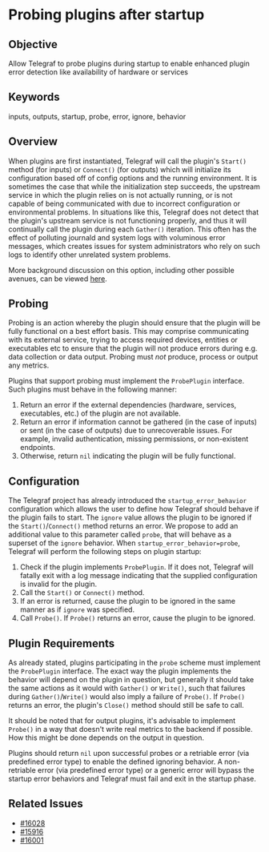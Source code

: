 # Probing plugins after startup

## Objective

Allow Telegraf to probe plugins during startup to enable enhanced plugin error 
detection like availability of hardware or services

## Keywords

inputs, outputs, startup, probe, error, ignore, behavior

## Overview

When plugins are first instantiated, Telegraf will call the plugin's `Start()` 
method (for inputs) or `Connect()` (for outputs) which will initialize its 
configuration based off of config options and the running environment. It is 
sometimes the case that while the initialization step succeeds, the upstream 
service in which the plugin relies on is not actually running, or is not capable 
of being communicated with due to incorrect configuration or environmental 
problems. In situations like this, Telegraf does not detect that the plugin's 
upstream service is not functioning properly, and thus it will continually call 
the plugin during each `Gather()` iteration. This often has the effect of 
polluting journald and system logs with voluminous error messages, which creates 
issues for system administrators who rely on such logs to identify other 
unrelated system problems.

More background discussion on this option, including other possible avenues, can 
be viewed [here](https://github.com/influxdata/telegraf/issues/16028).

## Probing

Probing is an action whereby the plugin should ensure that the plugin will be
fully functional on a best effort basis. This may comprise communicating with
its external service, trying to access required devices, entities or executables
etc  to ensure that the plugin will not produce errors during e.g. data collection
or data output. Probing must *not* produce, process or output any metrics.

Plugins that support probing must implement the `ProbePlugin` interface. Such 
plugins must behave in the following manner:

1. Return an error if the external dependencies (hardware, services, 
executables, etc.) of the plugin are not available.
2. Return an error if information cannot be gathered (in the case of inputs) or 
sent (in the case of outputs) due to unrecoverable issues. For example, invalid 
authentication, missing permissions, or non-existent endpoints.
3. Otherwise, return `nil` indicating the plugin will be fully functional.

## Configuration

The Telegraf project has already introduced the `startup_error_behavior` 
configuration which allows the user to define how Telegraf should behave if the 
plugin fails to start. The `ignore` value allows the plugin to be ignored if the 
`Start()`/`Connect()` method returns an error. We propose to add an additional 
value to this parameter called `probe`, that will behave as a superset of the 
`ignore` behavior. When `startup_error_behavior=probe`, Telegraf will perform 
the following steps on plugin startup:

1. Check if the plugin implements `ProbePlugin`. If it does not, Telegraf will 
fatally exit with a log message indicating that the supplied configuration is 
invalid for the plugin.
2. Call the `Start()` or `Connect()` method.
3. If an error is returned, cause the plugin to be ignored in the same manner as 
if `ignore` was specified.
4. Call `Probe()`. If `Probe()` returns an error, cause the plugin to be ignored.

## Plugin Requirements

As already stated, plugins participating in the `probe` scheme must implement 
the `ProbePlugin` interface. The exact way the plugin implements the behavior 
will depend on the plugin in question, but generally it should take the same 
actions as it would with `Gather()` or `Write()`, such that failures during 
`Gather()`/`Write()` would also imply a failure of `Probe()`. If `Probe()` 
returns an error, the plugin's `Close()` method should still be safe to call.

It should be noted that for output plugins, it's advisable to implement 
`Probe()` in a way that doesn't write real metrics to the backend if possible. 
How this might be done depends on the output in question.

Plugins should return `nil` upon successful probes or a retriable error (via 
predefined error type) to enable the defined ignoring behavior. A non-retriable 
error (via predefined error type) or a generic error will bypass the startup 
error behaviors and Telegraf must fail and exit in the startup phase.

## Related Issues

- [#16028](https://github.com/influxdata/telegraf/issues/16028)
- [#15916](https://github.com/influxdata/telegraf/pull/15916)
- [#16001](https://github.com/influxdata/telegraf/pull/16001)

